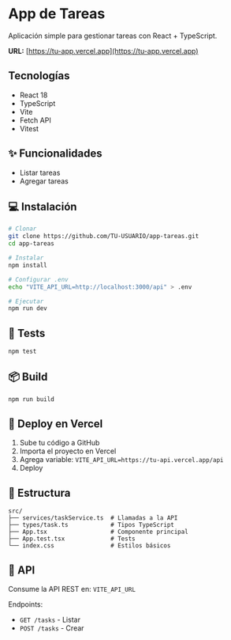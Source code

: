 # App de Tareas

Aplicación simple para gestionar tareas con React + TypeScript.



**URL:** [https://tu-app.vercel.app](https://tu-app.vercel.app)

##  Tecnologías

- React 18
- TypeScript
- Vite
- Fetch API
- Vitest

## ✨ Funcionalidades

- Listar tareas
- Agregar tareas

## 💻 Instalación

```bash
# Clonar
git clone https://github.com/TU-USUARIO/app-tareas.git
cd app-tareas

# Instalar
npm install

# Configurar .env
echo "VITE_API_URL=http://localhost:3000/api" > .env

# Ejecutar
npm run dev
```

## 🧪 Tests

```bash
npm test
```

## 📦 Build

```bash
npm run build
```

## 🚀 Deploy en Vercel

1. Sube tu código a GitHub
2. Importa el proyecto en Vercel
3. Agrega variable: `VITE_API_URL=https://tu-api.vercel.app/api`
4. Deploy

## 📂 Estructura

```
src/
├── services/taskService.ts  # Llamadas a la API
├── types/task.ts            # Tipos TypeScript
├── App.tsx                  # Componente principal
├── App.test.tsx             # Tests
└── index.css                # Estilos básicos
```

## 🔌 API

Consume la API REST en: `VITE_API_URL`

Endpoints:
- `GET /tasks` - Listar
- `POST /tasks` - Crear

